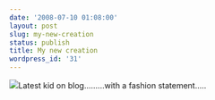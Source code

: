 ```yaml
---
date: '2008-07-10 01:08:00'
layout: post
slug: my-new-creation
status: publish
title: My new creation
wordpress_id: '31'
---
```


[![](http://bp3.blogger.com/_BQ0a8k-GX20/SHUM5u9aZaI/AAAAAAAABLA/tkg6yKQrZ2A/s320/IMG_0726.JPG)](http://bp3.blogger.com/_BQ0a8k-GX20/SHUM5u9aZaI/AAAAAAAABLA/tkg6yKQrZ2A/s1600-h/IMG_0726.JPG)Latest kid on blog.........with a fashion statement.....
